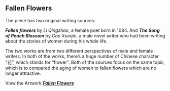 ## Fallen Flowers

The piece has two original writing sources:

***Fallen flowers*** by *Li Qingzhao*, a female poet born in 1084. And ***The Song of Peach Blossom*** by *Cao Xueqin*, a male novel writer who had been writing about the stories of women during his whole life.

The two works are from two different perspectives of male and female writers. In both of the works, there’s a huge number of Chinese character “花”, which stands for “flower”. Both of the sources focus on the same topic, which is to compared the aging of women to fallen flowers which are no longer attractive.

View the Artwork [***Fallen Flowers***](https://mx-zhao.github.io/fallenflower.github.io/)
